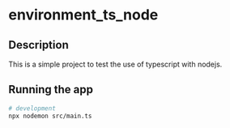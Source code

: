 # environment_ts_node

## Description

This is a simple project to test the use of typescript with nodejs.

## Running the app

```bash
# development
npx nodemon src/main.ts
```	